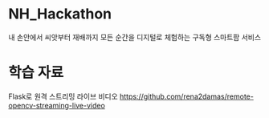 # NH_Hackathon
내 손안에서 씨앗부터 재배까지 모든 순간을 디지털로 체험하는 구독형 스마트팜 서비스


# 학습 자료 

Flask로 원격 스트리밍 라이브 비디오
https://github.com/rena2damas/remote-opencv-streaming-live-video
